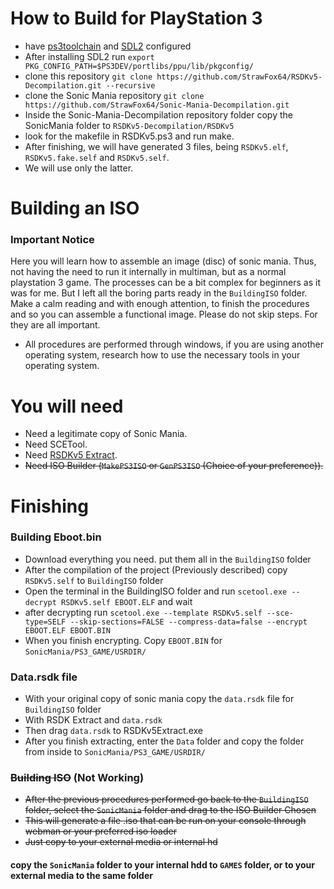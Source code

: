# How to Build for PlayStation 3

* have [ps3toolchain](https://github.com/ps3dev/PS3Toolchain) and [SDL2](https://github.com/StrawFox64/SDL2PSL1GHT) configured
* After installing SDL2 run ```export PKG_CONFIG_PATH=$PS3DEV/portlibs/ppu/lib/pkgconfig/```
* clone this repository ```git clone https://github.com/StrawFox64/RSDKv5-Decompilation.git --recursive```
* clone the Sonic Mania repository ```git clone https://github.com/StrawFox64/Sonic-Mania-Decompilation.git```
* Inside the Sonic-Mania-Decompilation repository folder copy the SonicMania folder to ```RSDKv5-Decompilation/RSDKv5```
* look for the makefile in RSDKv5.ps3 and run make.
* After finishing, we will have generated 3 files, being ```RSDKv5.elf```, ```RSDKv5.fake.self``` and ```RSDKv5.self```.
* We will use only the latter.

# Building an ISO

### Important Notice
Here you will learn how to assemble an image (disc) of sonic mania. Thus, not having the need to run it internally in multiman, but as a normal playstation 3 game. The processes can be a bit complex for beginners as it was for me. But I left all the boring parts ready in the ```BuildingISO``` folder. Make a calm reading and with enough attention, to finish the procedures and so you can assemble a functional image. Please do not skip steps. For they are all important. 

* All procedures are performed through windows, if you are using another operating system, research how to use the necessary tools in your operating system.

# You will need

* Need a legitimate copy of Sonic Mania.
* Need SCETool.
* Need [RSDKv5 Extract](https://github.com/MainMemory/RSDKv5Extract/releases).
* ~~Need ISO Builder (```MakePS3ISO``` or ```GenPS3ISO``` (Choice of your preference)).~~

# Finishing

### Building Eboot.bin

* Download everything you need. put them all in the ```BuildingISO``` folder
* After the compilation of the project (Previously described) copy ```RSDKv5.self``` to ```BuildingISO``` folder
* Open the terminal in the BuildingISO folder and run ```scetool.exe --decrypt RSDKv5.self EBOOT.ELF``` and wait
* after decrypting run ```scetool.exe --template RSDKv5.self --sce-type=SELF --skip-sections=FALSE --compress-data=false --encrypt EBOOT.ELF EBOOT.BIN```
* When you finish encrypting. Copy ```EBOOT.BIN``` for ```SonicMania/PS3_GAME/USRDIR/```

### Data.rsdk file

* With your original copy of sonic mania copy the ```data.rsdk``` file for ```BuildingISO``` folder
* With RSDK Extract and ```data.rsdk```
* Then drag ```data.rsdk``` to RSDKv5Extract.exe
* After you finish extracting, enter the ```Data``` folder and copy the folder from inside to ```SonicMania/PS3_GAME/USRDIR/```

### ~~Building ISO~~ (Not Working)

* ~~After the previous procedures performed go back to the ```BuildingISO``` folder, select the ```SonicMania``` folder and drag to the ISO Builder Chosen~~
* ~~This will generate a file .iso that can be run on your console through webman or your preferred iso loader~~
* ~~Just copy to your external media or internal hd~~

#### copy the ```SonicMania``` folder to your internal hdd to ```GAMES``` folder, or to your external media to the same folder
